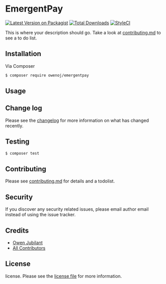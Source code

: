 # EmergentPay

[![Latest Version on Packagist][ico-version]][link-packagist]
[![Total Downloads][ico-downloads]][link-downloads]
[![StyleCI][ico-styleci]][link-styleci]

This is where your description should go. Take a look at [contributing.md](contributing.md) to see a to do list.

## Installation

Via Composer

``` bash
$ composer require owenoj/emergentpay
```

## Usage

## Change log

Please see the [changelog](changelog.md) for more information on what has changed recently.

## Testing

``` bash
$ composer test
```

## Contributing

Please see [contributing.md](contributing.md) for details and a todolist.

## Security

If you discover any security related issues, please email author email instead of using the issue tracker.

## Credits

- [Owen Jubilant][link-author]
- [All Contributors][link-contributors]

## License

license. Please see the [license file](license.md) for more information.

[ico-version]: https://img.shields.io/packagist/v/owenoj/emergentpay.svg?style=flat-square
[ico-downloads]: https://img.shields.io/packagist/dt/owenoj/emergentpay.svg?style=flat-square
[ico-styleci]: https://styleci.io/repos/205626111/shield

[link-packagist]: https://packagist.org/packages/owenoj/emergentpay
[link-downloads]: https://packagist.org/packages/owenoj/emergentpay
[link-styleci]: https://styleci.io/repos/205626111
[link-author]: https://github.com/owen-oj
[link-contributors]: ../../contributors
